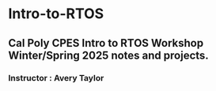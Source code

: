 # Intro-to-RTOS
## Cal Poly CPES Intro to RTOS Workshop Winter/Spring 2025 notes and projects. 
### Instructor : Avery Taylor
